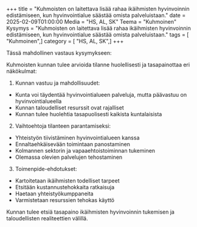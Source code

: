 +++
title = "Kuhmoisten on laitettava lisää rahaa ikäihmisten hyvinvoinnin edistämiseen, kun hyvinvointialue säästää omista palveluistaan."
date = 2025-02-09T01:00:00
Media = "HS, AL, SK"
Teema = "Kuhmoinen"
Kysymys = "Kuhmoisten on laitettava lisää rahaa ikäihmisten hyvinvoinnin edistämiseen, kun hyvinvointialue säästää omista palveluistaan."
tags = [ "Kuhmoinen",]
category = [ "HS, AL, SK",]
+++

Tässä mahdollinen vastaus kysymykseen:

Kuhmoisten kunnan tulee arvioida tilanne huolellisesti ja tasapainottaa eri näkökulmat:

1. Kunnan vastuu ja mahdollisuudet:
- Kunta voi täydentää hyvinvointialueen palveluja, mutta päävastuu on hyvinvointialueella
- Kunnan taloudelliset resurssit ovat rajalliset
- Kunnan tulee huolehtia tasapuolisesti kaikista kuntalaisista

2. Vaihtoehtoja tilanteen parantamiseksi:
- Yhteistyön tiivistäminen hyvinvointialueen kanssa
- Ennaltaehkäisevään toimintaan panostaminen
- Kolmannen sektorin ja vapaaehtoistoiminnan tukeminen
- Olemassa olevien palvelujen tehostaminen

3. Toimenpide-ehdotukset:
- Kartoitetaan ikäihmisten todelliset tarpeet
- Etsitään kustannustehokkaita ratkaisuja
- Haetaan yhteistyökumppaneita
- Varmistetaan resurssien tehokas käyttö

Kunnan tulee etsiä tasapaino ikäihmisten hyvinvoinnin tukemisen ja taloudellisten realiteettien välillä.